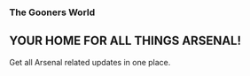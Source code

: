 ### The Gooners World
## YOUR HOME FOR ALL THINGS ARSENAL!
Get all Arsenal related updates in one place.
